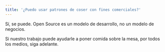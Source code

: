 ```yaml
---
title: '¿Puedo usar patrones de coser con fines comerciales?'
---
```


Sí, se puede. Open Source es un modelo de desarrollo, no un modelo de negocios.

Si nuestro trabajo puede ayudarle a poner comida sobre la mesa, por todos los medios, siga adelante.
